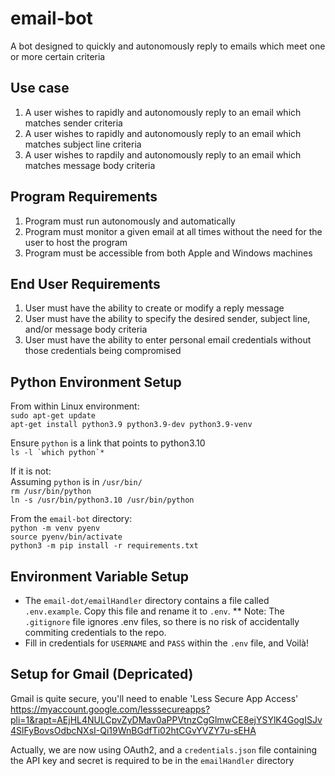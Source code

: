 # email-bot
A bot designed to quickly and autonomously reply to emails which meet one or more certain criteria

## Use case
1) A user wishes to rapidly and autonomously reply to an email which matches sender criteria
2) A user wishes to rapidly and autonomously reply to an email which matches subject line criteria
3) A user wishes to rapdily and autonomously reply to an email which matches message body criteria

## Program Requirements
1) Program must run autonomously and automatically
2) Program must monitor a given email at all times without the need for the user to host the program
3) Program must be accessible from both Apple and Windows machines

## End User Requirements
1) User must have the ability to create or modify a reply message
2) User must have the ability to specify the desired sender, subject line, and/or message body criteria
3) User must have the ability to enter personal email credentials without those credentials being compromised

## Python Environment Setup
From within Linux environment:  
```sudo apt-get update```  
```apt-get install python3.9 python3.9-dev python3.9-venv```  

Ensure `python` is a link that points to python3.10  
```ls -l `which python`*```

If it is not:  
Assuming `python` is in `/usr/bin/`  
```rm /usr/bin/python```  
```ln -s /usr/bin/python3.10 /usr/bin/python```  

From the `email-bot` directory:  
```python -m venv pyenv```  
```source pyenv/bin/activate```  
```python3 -m pip install -r requirements.txt```

## Environment Variable Setup
* The `email-dot/emailHandler` directory contains a file called `.env.example`. Copy this file and rename it to `.env`.
** Note: The `.gitignore` file ignores .env files, so there is no risk of accidentally commiting credentials to the repo.
* Fill in credentials for `USERNAME` and `PASS` within the `.env` file, and Voilà!

## Setup for Gmail (Depricated)
Gmail is quite secure, you'll need to enable 'Less Secure App Access'  
https://myaccount.google.com/lesssecureapps?pli=1&rapt=AEjHL4NULCpvZyDMav0aPPVtnzCgGlmwCE8ejYSYlK4GogISJv4SlFyBovsOdbcNXsI-Qi19WnBGdfTi02htCGvYVZY7u-sEHA

Actually, we are now using OAuth2, and a `credentials.json` file containing the API key and secret is required to be in the `emailHandler` directory 
